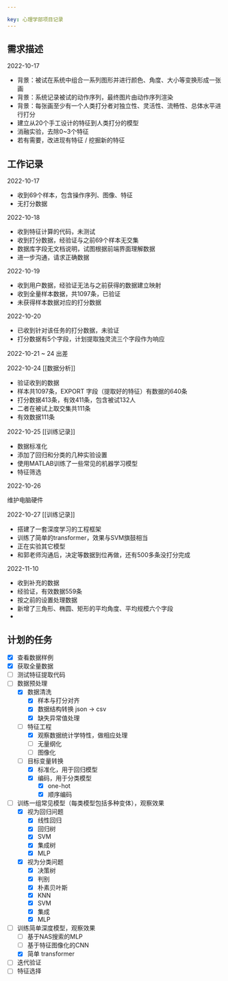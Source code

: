 ```yaml
---

key: 心理学部项目记录
---
```


## 需求描述

2022-10-17 

- 背景：被试在系统中组合一系列图形并进行颜色、角度、大小等变换形成一张画
- 背景：系统记录被试的动作序列，最终图片由动作序列渲染
- 背景：每张画至少有一个人类打分者对独立性、灵活性、流畅性、总体水平进行打分
- 建立从20个手工设计的特征到人类打分的模型
- 消融实验，去除0~3个特征
- 若有需要，改进现有特征 / 挖掘新的特征

## 工作记录

2022-10-17 

- 收到69个样本，包含操作序列、图像、特征
- 无打分数据

2022-10-18

- 收到特征计算的代码，未测试
- 收到打分数据，经验证与之前69个样本无交集
- 数据库字段无文档说明，试图根据前端界面理解数据
- 进一步沟通，请求正确数据

2022-10-19

- 收到用户数据，经验证无法与之前获得的数据建立映射
- 收到全量样本数据，共1097条，已验证
- 未获得样本数据对应的打分数据

2022-10-20

- 已收到针对该任务的打分数据，未验证
- 打分数据有5个字段，计划提取独灵流三个字段作为响应

2022-10-21 ~ 24 出差

2022-10-24 [[数据分析]]

- 验证收到的数据
- 样本共1097条，EXPORT 字段（提取好的特征）有数据的640条
- 打分数据413条，有效411条，包含被试132人
- 二者在被试上取交集共111条
- 有效数据111条

2022-10-25 [[训练记录]]

- 数据标准化
- 添加了回归和分类的几种实验设置
- 使用MATLAB训练了一些常见的机器学习模型
- 特征筛选

2022-10-26

维护电脑硬件

2022-10-27 [[训练记录]]

- 搭建了一套深度学习的工程框架
- 训练了简单的transformer，效果与SVM旗鼓相当
- 正在实验其它模型
- 和郭老师沟通后，决定等数据到位再做，还有500多条没打分完成

2022-11-10

- 收到补充的数据
- 经验证，有效数据559条
- 按之前的设置处理数据
- 新增了三角形、椭圆、矩形的平均角度、平均规模六个字段
- 


## 计划的任务

- [x] 查看数据样例
- [x] 获取全量数据
- [ ] 测试特征提取代码
- [ ] 数据预处理
	- [x] 数据清洗
		- [x] 样本与打分对齐
		- [x] 数据结构转换 json -> csv
		- [x] 缺失异常值处理
	- [ ] 特征工程
		- [x] 观察数据统计学特性，做相应处理
		- [ ] 无量纲化
		- [ ] 图像化
	- [ ] 目标变量转换
		- [x] 标准化，用于回归模型
		- [x] 编码，用于分类模型
			- [x] one-hot
			- [x] 顺序编码
- [ ] 训练一组常见模型（每类模型包括多种变体），观察效果
	- [x] 视为回归问题
		- [x] 线性回归
		- [x] 回归树
		- [x] SVM
		- [x] 集成树
		- [x] MLP
	- [x] 视为分类问题
		- [x] 决策树
		- [x] 判别
		- [x] 朴素贝叶斯
		- [x] KNN
		- [x] SVM
		- [x] 集成
		- [x] MLP
- [ ] 训练简单深度模型，观察效果
	- [ ] 基于NAS搜索的MLP
	- [ ] 基于特征图像化的CNN
	- [x] 简单 transformer
- [ ] 迭代验证
- [ ] 特征选择
